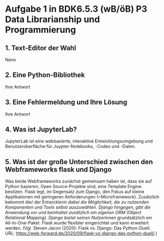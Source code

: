 # Aufgabe 1 in BDK6.5.3 (wB/öB) P3 Data Librarianship und Programmierung
## 1. Text-Editor der Wahl
Nano
## 2. Eine Python-Bibliothek
Ihre Antwort
## 3. Eine Fehlermeldung und Ihre Lösung
Ihre Antwort
## 4. Was ist JupyterLab?
JupyterLab ist eine webbasierte, interaktive Entwicklungsumgebung und Benutzeroberfläche für Juypter-Notebooks, -Codes und -Daten.
## 5. Was ist der große Unterschied zwischen den Webframeworks flask und Django
Was beide Webframeworks zunächst gemeinsam haben ist, dass sie auf Python basieren, Open Source-Projekte sind, eine Template Engine besitzen.
Flask legt, im Gegensatz zum Django, den Fokus auf kleine Applikationen mit geringeren Anforderungen (=Microframework). Zusätzlich bekommt die/ der Entwickler*in dabei die Möglichkeit, die zu nutzenden Komponenten und Tools selbst auszuwählen. Django hingegen, gibt die Anwendung vor und beinhaltet zusätzlich ein eigenen ORM (Object Relational Mapping). Django bietet seinen Nutzer*innen grundsätzlich ein All-In-One-Paket. Flask wurde flexibler eingerichtet und kann erweitert werden. (Vgl. Steven Jacon (2020): Flask vs. Django: Das Python-Duell. URL: https://web-forward.de/2020/09/flask-vs-django-das-python-duell/.)

